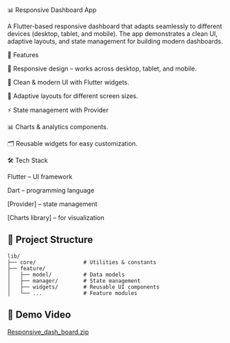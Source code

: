 📊 Responsive Dashboard App

A Flutter-based responsive dashboard that adapts seamlessly to different devices (desktop, tablet, and mobile). The app demonstrates a clean UI, adaptive layouts, and state management for building modern dashboards.

🚀 Features

📱 Responsive design – works across desktop, tablet, and mobile.

🎨 Clean & modern UI with Flutter widgets.

🔄 Adaptive layouts for different screen sizes.

⚡ State management with Provider

📊 Charts & analytics components.

🗂️ Reusable widgets for easy customization.

🛠️ Tech Stack

Flutter
 – UI framework

Dart
 – programming language

[Provider] – state management

[Charts library] – for visualization

## 📂 Project Structure

```plaintext
lib/
├── core/               # Utilities & constants
├── feature/
│   ├── model/          # Data models
│   ├── manager/        # State management
│   ├── widgets/        # Reusable UI components
│   └── ...             # Feature modules
```
## 🎥 Demo Video
[Responsive_dash_board.zip](https://github.com/user-attachments/files/22400412/Responsive_dash_board.zip)



